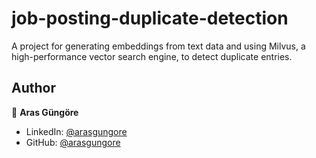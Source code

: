 # job-posting-duplicate-detection

A project for generating embeddings from text data and using Milvus, a high-performance vector search engine, to detect duplicate entries.



## Author

👤 **Aras Güngöre**

* LinkedIn: [@arasgungore](https://www.linkedin.com/in/arasgungore)
* GitHub: [@arasgungore](https://github.com/arasgungore)
